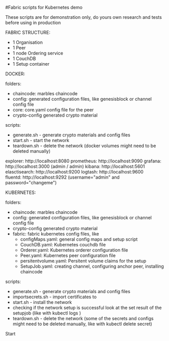 #Fabric scripts for Kubernetes demo

These scripts are for demonstration only, do yours own research and tests before using in production

FABRIC STRUCTURE:
- 1 Organisation
- 1 Peer
- 1 node Ordering service
- 1 CouchDB
- 1 Setup container

DOCKER:

 folders:
 - chaincode: marbles chaincode
 - config: generated configuration files, like genesisblock or channel config file
 - core: core.yaml config file for the peer
 - crypto-config generated crypto material

 scripts:
 - generate.sh - generate crypto materials and config files
 - start.sh - start the network
 - teardown.sh - delete the network (docker volumes might need to be deleted manually)

explorer: http://localhost:8080
prometheus: http://localhost:9090
grafana: http://localhost:3000 (admin / admin)
kibana: http://localhost:5601
elasctisearch: http://localhost:9200
logtash: http://localhost:9600  
fluentd: http://localhost:9292 (username="admin" and password="changeme")

KUBERNETES: 

 folders:
 - chaincode: marbles chaincode
 - config: generated configuration files, like genesisblock or channel config file
 - crypto-config generated crypto material
 - fabric: fabric kubernetes config files, like
   - configMaps.yaml: general config maps and setup script
   - CouchDB.yaml: Kubernetes couchdb file
   - Orderer.yaml: Kubernetes orderer configuration file
   - Peer.yaml: Kubernetes peer configuration file
   - persitentvolume.yaml: Persitent volume claims for the setup
   - SetupJob.yaml: creating channel, configuring anchor peer, installing chaincode

 scripts:
 - generate.sh - generate crypto materials and config files
 - importsecrets.sh - import certificates to
 - start.sh - install the network
 - checking if the network setup is successful look at the set result of the setupjob  (like with kubectl logs <job-pod-name>)
 - teardown.sh - delete the network (some of the secrets and configs might need to be  deleted manually, like with kubectl delete secret)

Start 